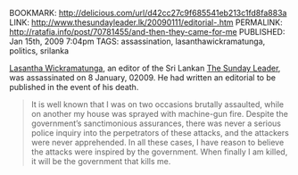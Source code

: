 BOOKMARK: http://delicious.com/url/d42cc27c9f685541eb213c1fd8fa883a
LINK: http://www.thesundayleader.lk/20090111/editorial-.htm
PERMALINK: http://ratafia.info/post/70781455/and-then-they-came-for-me
PUBLISHED: Jan 15th, 2009 7:04pm
TAGS: assassination, lasanthawickramatunga, politics, srilanka

[Lasantha Wickramatunga][lw], an editor of the Sri Lankan
[<span class='newspaper'>The Sunday Leader</span>][tsl], was assassinated on 8
January, 02009. He had written an editorial to be published in the event of his
death.

 [lw]: http://en.wikipedia.org/wiki/Lasantha_Wickramatunga
 [tsl]: http://www.thesundayleader.lk/

> It is well known that I was on two occasions brutally assaulted, while on
> another my house was sprayed with machine-gun fire. Despite the government’s
> sanctimonious assurances, there was never a serious police inquiry into the
> perpetrators of these attacks, and the attackers were never apprehended. In
> all these cases, I have reason to believe the attacks were inspired by the
> government. When finally I am killed, it will be the government that kills
> me.
